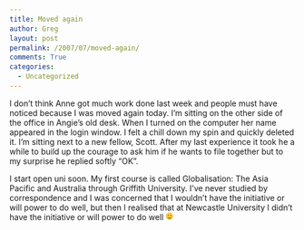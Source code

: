 ```yaml
---
title: Moved again
author: Greg
layout: post
permalink: /2007/07/moved-again/
comments: True
categories:
  - Uncategorized
---
```

I don&#8217;t think Anne got much work done last week and people must have noticed because I was moved again today. I&#8217;m sitting on the other side of the office in Angie&#8217;s old desk. When I turned on the computer her name appeared in the login window. I felt a chill down my spin and quickly deleted it. I&#8217;m sitting next to a new fellow, Scott. After my last experience it took he a while to build up the courage to ask him if he wants to file together but to my surprise he replied softly &#8220;OK&#8221;. 

I start open uni soon. My first course is called Globalisation: The Asia Pacific and Australia through Griffith University. I&#8217;ve never studied by correspondence and I was concerned that I wouldn&#8217;t have the initiative or will power to do well, but then I realised that at Newcastle University I didn&#8217;t have the initiative or will power to do well <img src="/wp-content/smilies/simple-smile.png" alt=":)" class="wp-smiley" style="height: 1em; max-height: 1em;" />